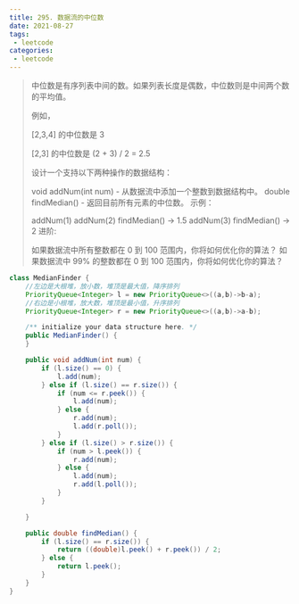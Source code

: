 ```yaml
---
title: 295. 数据流的中位数
date: 2021-08-27
tags:
 - leetcode
categories:
 - leetcode
---
```


> 中位数是有序列表中间的数。如果列表长度是偶数，中位数则是中间两个数的平均值。
>
> 例如，
>
> [2,3,4] 的中位数是 3
>
> [2,3] 的中位数是 (2 + 3) / 2 = 2.5
>
> 设计一个支持以下两种操作的数据结构：
>
> void addNum(int num) - 从数据流中添加一个整数到数据结构中。
> double findMedian() - 返回目前所有元素的中位数。
> 示例：
>
> addNum(1)
> addNum(2)
> findMedian() -> 1.5
> addNum(3)
> findMedian() -> 2
> 进阶:
>
> 如果数据流中所有整数都在 0 到 100 范围内，你将如何优化你的算法？
> 如果数据流中 99% 的整数都在 0 到 100 范围内，你将如何优化你的算法？

```java
class MedianFinder {
    //左边是大根堆，放小数，堆顶是最大值，降序排列
    PriorityQueue<Integer> l = new PriorityQueue<>((a,b)->b-a);
    //右边是小根堆，放大数，堆顶是最小值，升序排列
    PriorityQueue<Integer> r = new PriorityQueue<>((a,b)->a-b);

    /** initialize your data structure here. */
    public MedianFinder() {
    }

    public void addNum(int num) {
        if (l.size() == 0) {
            l.add(num);
        } else if (l.size() == r.size()) {
            if (num <= r.peek()) {
                l.add(num);
            } else {
                r.add(num);
                l.add(r.poll());
            }
        } else if (l.size() > r.size()) {
            if (num > l.peek()) {
                r.add(num);
            } else {
                l.add(num);
                r.add(l.poll());
            }
        }

    }

    public double findMedian() {
        if (l.size() == r.size()) {
            return ((double)l.peek() + r.peek()) / 2;
        } else {
            return l.peek();
        }
    }
}
```


